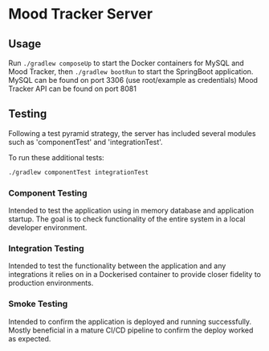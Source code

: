 # Mood Tracker Server

## Usage

Run ``./gradlew composeUp`` to start the Docker containers for MySQL and Mood Tracker, then ``./gradlew bootRun`` to start the SpringBoot application.
MySQL can be found on port 3306 (use root/example as credentials)
Mood Tracker API can be found on port 8081

## Testing

Following a test pyramid strategy, the server has included several modules such as 'componentTest' and 'integrationTest'.

To run these additional tests:
```bash
./gradlew componentTest integrationTest
```

### Component Testing
Intended to test the application using in memory database and application startup. The goal is to check functionality of the entire system in a local developer environment.

### Integration Testing
Intended to test the functionality between the application and any integrations it relies on in a Dockerised container to provide closer fidelity to production environments.

### Smoke Testing
Intended to confirm the application is deployed and running successfully. Mostly beneficial in a mature CI/CD pipeline to confirm the deploy worked as expected.
